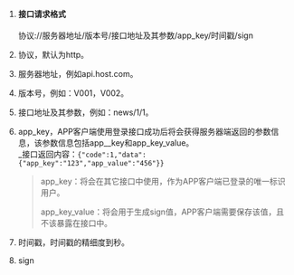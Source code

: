 1. #### 接口请求格式

   协议://服务器地址/版本号/接口地址及其参数/app\_key/时间戳/sign

2. 协议，默认为http。

3. 服务器地址，例如api.host.com。

4. 版本号，例如：V001，V002。

5. 接口地址及其参数，例如：news/1/1。

6. app\_key，APP客户端使用登录接口成功后将会获得服务器端返回的参数信息，该参数信息包括app\__key和app\_key\_value。      
   _接口返回内容：`{"code":1,"data":{"app_key":"123","app_value":"456"}}`

   > app\_key：将会在其它接口中使用，作为APP客户端已登录的唯一标识用户。
   >
   > app\_key\_value：将会用于生成sign值，APP客户端需要保存该值，且不该暴露在接口中。

7. 时间戳，时间戳的精细度到秒。

8. sign





